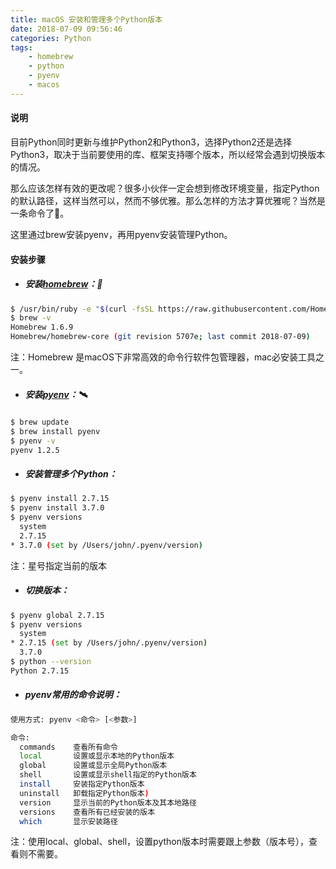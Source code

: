 ```yaml
---
title: macOS 安装和管理多个Python版本
date: 2018-07-09 09:56:46
categories: Python
tags: 
    - homebrew
    - python
    - pyenv
    - macos
---
```

#### 说明
目前Python同时更新与维护Python2和Python3，选择Python2还是选择Python3，取决于当前要使用的库、框架支持哪个版本，所以经常会遇到切换版本的情况。

那么应该怎样有效的更改呢？很多小伙伴一定会想到修改环境变量，指定Python的默认路径，这样当然可以，然而不够优雅。那么怎样的方法才算优雅呢？当然是一条命令了👻。

这里通过brew安装pyenv，再用pyenv安装管理Python。

#### 安装步骤
- ##### 安装[homebrew](https://brew.sh/)：🚀
 ```bash
$ /usr/bin/ruby -e "$(curl -fsSL https://raw.githubusercontent.com/Homebrew/install/master/install)"
$ brew -v
Homebrew 1.6.9
Homebrew/homebrew-core (git revision 5707e; last commit 2018-07-09)
```
注：Homebrew 是macOS下非常高效的命令行软件包管理器，mac必安装工具之一。

- ##### 安装[pyenv](https://github.com/pyenv/pyenv)：🛰
```bash
$ brew update
$ brew install pyenv
$ pyenv -v
pyenv 1.2.5
```

- ##### 安装管理多个Python：
```bash
$ pyenv install 2.7.15
$ pyenv install 3.7.0
$ pyenv versions
  system
  2.7.15
* 3.7.0 (set by /Users/john/.pyenv/version)
```
注：星号指定当前的版本

- ##### 切换版本：
```bash
$ pyenv global 2.7.15
$ pyenv versions
  system
* 2.7.15 (set by /Users/john/.pyenv/version)
  3.7.0
$ python --version
Python 2.7.15
```

- ##### pyenv常用的命令说明：
 ```bash
使用方式: pyenv <命令> [<参数>]

命令:
   commands    查看所有命令
   local       设置或显示本地的Python版本
   global      设置或显示全局Python版本
   shell       设置或显示shell指定的Python版本
   install     安装指定Python版本
   uninstall   卸载指定Python版本)
   version     显示当前的Python版本及其本地路径
   versions    查看所有已经安装的版本
   which       显示安装路径
```
注：使用local、global、shell，设置python版本时需要跟上参数（版本号），查看则不需要。

